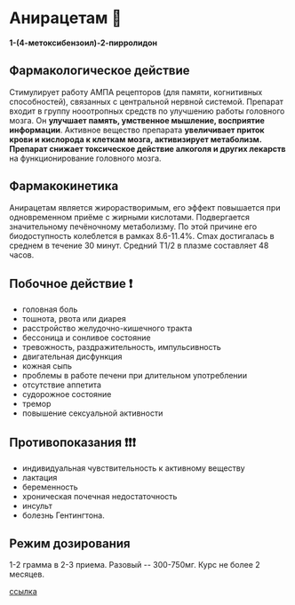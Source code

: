 # Анирацетам :cherry_blossom:

**1-(4-метоксибензоил)-2-пирролидон**

## Фармакологическое действие
Стимулирует работу АМПА рецепторов (для памяти, когнитивных способностей), связанных с центральной нервной системой. Препарат входит в группу нооотропных средств по улучшению работы головного мозга. Он **улучшает память, умственное мышление, восприятие информации**. Активное вещество препарата **увеличивает приток крови и кислорода к клеткам мозга, активизирует метаболизм. Препарат снижает токсическое действие алкоголя и других лекарств** на функционирование головного мозга.

## Фармакокинетика
Анирацетам является жирорастворимым, его эффект повышается при одновременном приёме с жирными кислотами.
Подвергается значительному печёночному метаболизму. По этой причине его биодоступность колеблется в рамках 8.6-11.4%. 
Cmax достигалась в среднем в течение 30 минут. Средний T1/2 в плазме составляет 48 часов.

## Побочное действие :exclamation:
- головная боль
- тошнота, рвота или диарея
- расстройство желудочно-кишечного тракта
- бессоница и сонливое состояние
- тревожность, раздражительность, импульсивность
- двигательная дисфункция
- кожная сыпь
- проблемы в работе печени при длительном употреблении
- отсутствие аппетита
- судорожное состояние
- тремор
- повышение сексуальной активности

## Противопоказания :exclamation::exclamation::exclamation:
- индивидуальная чувствительность к активному веществу
- лактация
- беременность
- хроническая почечная недостаточность
- инсульт
- болезнь Гентингтона.

## Режим дозирования
1-2 грамма в 2-3 приема. Разовый -- 300-750мг. Курс не более 2 месяцев.

[ссылка](https://energy-24.online/products/49)

